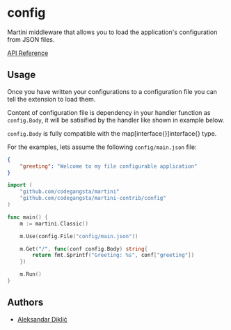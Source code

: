# config
Martini middleware that allows you to load the application's configuration from JSON files.

[API Reference](http://godoc.org/github.com/codegangsta/martini-contrib/config)

## Usage

Once you have written your configurations to a configuration file you can tell the extension to load them.

Content of configuration file is dependency in your handler function as `config.Body`, it  will be satisified by the handler like shown in example below.

`config.Body` is fully compatible with the map[interface{}]interface{} type.


For the examples, lets assume the following `config/main.json` file:

```json
{
    "greeting": "Welcome to my file configurable application"
}
```

``` go
import (
    "github.com/codegangsta/martini"
    "github.com/codegangsta/martini-contrib/config"
)

func main() {
    m := martini.Classic()

    m.Use(config.File("config/main.json"))

    m.Get("/", func(conf config.Body) string{
        return fmt.Sprintf("Greeting: %s", conf["greeting"])
    })

    m.Run()
}
```

## Authors
* [Aleksandar Diklić](http://github.com/rastasheep)
